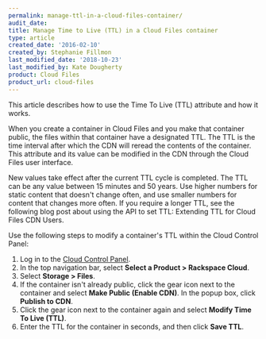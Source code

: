 ```yaml
---
permalink: manage-ttl-in-a-cloud-files-container/
audit_date:
title: Manage Time to Live (TTL) in a Cloud Files container
type: article
created_date: '2016-02-10'
created_by: Stephanie Fillmon
last_modified_date: '2018-10-23'
last_modified_by: Kate Dougherty
product: Cloud Files
product_url: cloud-files
---
```


This article describes how to use the Time To Live (TTL) attribute and
how it works.

When you create a container in Cloud Files and you make that container
public, the files within that container have a designated TTL. The TTL
is the time interval after which the CDN will reread the contents of the
container. This attribute and its value can be modified in the CDN
through the Cloud Files user interface.

New values take effect after the current TTL cycle is completed. The TTL
can be any value between 15 minutes and 50 years. Use higher numbers for
static content that doesn't change often, and use smaller numbers for
content that changes more often. If you require a longer TTL, see the
following blog post about using the API to set TTL: Extending TTL for
Cloud Files CDN Users.

Use the following steps to modify a container's TTL within the Cloud
Control Panel:

1.  Log in to the [Cloud Control Panel](https://login.rackspace.com).
2.  In the top navigation bar, select **Select a Product > Rackspace Cloud**.
3.  Select **Storage > Files**.
4.  If the container isn't already public, click the gear icon next to
    the container and select **Make Public (Enable CDN)**. In the popup
    box, click **Publish to CDN**.
5.  Click the gear icon next to the container again and select **Modify
    Time To Live (TTL)**.
6.  Enter the TTL for the container in seconds, and then click **Save
    TTL**.
